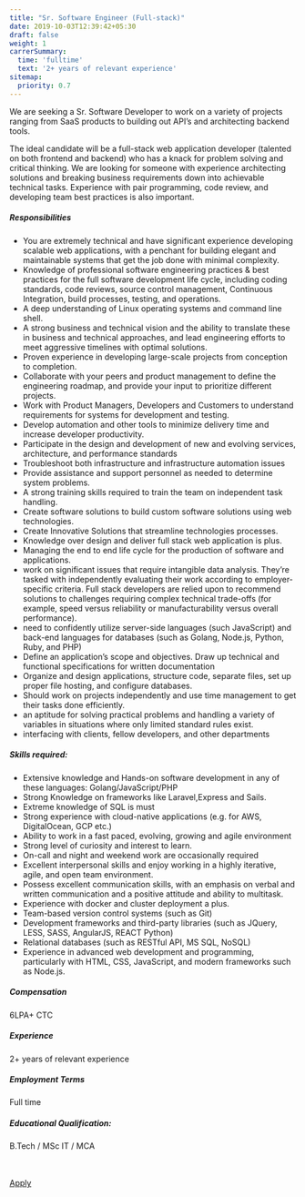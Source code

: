 ```yaml
---
title: "Sr. Software Engineer (Full-stack)"
date: 2019-10-03T12:39:42+05:30
draft: false
weight: 1
carrerSummary:
  time: 'fulltime'
  text: '2+ years of relevant experience'
sitemap:
  priority: 0.7
---
```


<div class="col-md-8 col-sm-12 job-details">
  <p>
    We are seeking a Sr. Software Developer to work on a variety of projects ranging from SaaS products to building out API’s and architecting backend tools. 
  </p>
  <p>
    The ideal candidate will be a full-stack web application developer (talented on both frontend and backend) who has a knack for problem solving and critical thinking. We are looking for someone with experience architecting solutions and breaking business requirements down into achievable technical tasks. Experience with pair programming, code review, and developing team best practices is also important. 
  </p>
  <div class="text-block">
    <h5>Responsibilities</h5>
    <ul class="bullets">
      <li>
        You are extremely technical and have significant experience developing scalable web applications, with a penchant for building elegant and maintainable systems that get the job done with minimal complexity.
      </li>
      <li>
        Knowledge of professional software engineering practices & best practices for the full software development life cycle, including coding standards, code reviews, source control management, Continuous Integration, build processes, testing, and operations.
      </li>
      <li>
        A deep understanding of Linux operating systems and command line shell.
      </li>
      <li>
        A strong business and technical vision and the ability to translate these in business and technical approaches, and lead engineering efforts to meet aggressive timelines with optimal solutions.
      </li>
      <li>
        Proven experience in developing large-scale projects from conception to completion.
      </li>
      <li>
        Collaborate with your peers and product management to define the engineering roadmap, and provide your input to prioritize different projects.
      </li>
      <li>
        Work with Product Managers, Developers and Customers to understand requirements for systems for development and testing.
      </li>
      <li>
        Develop automation and other tools to minimize delivery time and increase developer productivity.
      </li>
      <li>
        Participate in the design and development of new and evolving services, architecture, and performance standards
      </li>
      <li>
        Troubleshoot both infrastructure and infrastructure automation issues
      </li>
      <li>
        Provide assistance and support personnel as needed to determine system problems.
      </li>
      <li>
        A strong training skills required to train the team on independent task handling.
      </li>
      <li>
        Create software solutions to build custom software solutions using web technologies.
      </li>
      <li>
        Create Innovative Solutions that streamline technologies processes. 
      </li>
      <li>
        Knowledge over design and deliver full stack web application is plus.
      </li>
      <li>
        Managing the end to end life cycle for the production of software and applications.
      </li>
      <li>
        work on significant issues that require intangible data analysis. They’re tasked with independently evaluating their work according to employer-specific criteria. Full stack developers are relied upon to recommend solutions to challenges requiring complex technical trade-offs (for example, speed versus reliability or manufacturability versus overall performance).
      </li>
      <li>
        need to confidently utilize server-side languages (such JavaScript) and back-end languages for databases (such as Golang, Node.js, Python, Ruby, and PHP)
      </li>
      <li>
        Define an application’s scope and objectives. Draw up technical and functional specifications for written documentation
      </li>
      <li>
        Organize and design applications, structure code, separate files, set up proper file hosting, and configure databases.
      </li>
      <li>
        Should work on projects independently and use time management to get their tasks done efficiently.
      </li>
      <li>
        an aptitude for solving practical problems and handling a variety of variables in situations where only limited standard rules exist.
      </li>
      <li>
        interfacing with clients, fellow developers, and other departments
      </li>
    </ul>
  </div>
  <div class="text-block">
    <h5>Skills required:</h5>
    <ul class="bullets">
      <li>
        Extensive knowledge and Hands-on software development in any of these languages: Golang/JavaScript/PHP
      </li>
      <li>
        Strong Knowledge on frameworks like Laravel,Express and Sails.
      </li>
      <li>
        Extreme knowledge of SQL is must
      </li>
      <li>
        Strong experience with cloud-native applications (e.g. for AWS, DigitalOcean, GCP etc.)
      </li>
      <li>
        Ability to work in a fast paced, evolving, growing and agile environment
      </li>
      <li>
        Strong level of curiosity and interest to learn.
      </li>
      <li>
        On-call and night and weekend work are occasionally required
      </li>
      <li>
        Excellent interpersonal skills and enjoy working in a highly iterative, agile, and open team environment.
      </li>
      <li>
        Possess excellent communication skills, with an emphasis on verbal and written communication and a positive attitude and ability to multitask.
      </li>
      <li>
        Experience with docker and cluster deployment a plus.
      </li>
      <li>
        Team-based version control systems (such as Git)
      </li>
      <li>
        Development frameworks and third-party libraries (such as JQuery, LESS, SASS, AngularJS, REACT  Python)
      </li>
      <li>
        Relational databases (such as RESTful API, MS SQL, NoSQL)
      </li>
      <li>
        Experience in advanced web development and programming, particularly with HTML, CSS, JavaScript, and modern frameworks such as Node.js. 
      </li>
    </ul>
  </div>
</div>
<div class="col-md-offset-1 col-md-3 col-sm-12">
  <div class="text-block">
    <h5>Compensation</h5>
    <p>
      6LPA+ CTC
    </p>
  </div>
  <div class="text-block">
    <h5>Experience</h5>
    <p>
      2+ years of relevant experience
    </p>
  </div>
  <div class="text-block">
    <h5>Employment Terms</h5>
    <p>
      Full time
    </p>
  </div>
  <div class="text-block">
    <h5>Educational Qualification:</h5>
    <p>
      B.Tech / MSc IT / MCA
    </p>
  </div>
</div>
<div class="col-lg-12">
  <br><br>
  <div class="text-block">
    <a class="btn btn--primary type--uppercase" target="_blank" rel="noopener" href="mailto:careers@improwised.com?subject=Apply for senior software engineer">
    <span class="btn__text">
      Apply
    </span>
    </a>
  </div>
</div>
